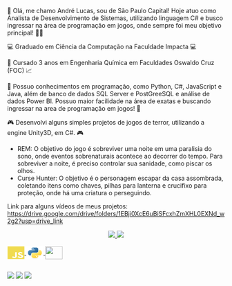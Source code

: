 :wave:  Olá, me chamo André Lucas, sou de São Paulo Capital!
Hoje atuo como Analista de Desenvolvimento de Sistemas, utilizando linguagem C# e busco ingressar na área de programação em jogos, onde sempre foi meu objetivo principal! :facepunch::space_invader:

:computer: Graduado em Ciência da Computação na Faculdade Impacta :computer:

:microscope: Cursado 3 anos em Engenharia Química em Faculdades Oswaldo Cruz (FOC) :chart_with_upwards_trend:

:bookmark_tabs: Possuo conhecimentos em programação, como Python, C#, JavaScript e Java, além de banco de dados SQL Server e PostGreeSQL e análise de dados Power BI. Possuo maior facilidade na área de exatas e buscando ingressar na area de programação em jogos! :bookmark_tabs:

:video_game: Desenvolvi alguns simples projetos de jogos de terror, utilizando a engine Unity3D, em C#. :video_game:
  - REM: O objetivo do jogo é sobreviver uma noite em uma paralisia do sono, onde eventos sobrenaturais acontece ao decorrer do tempo. Para sobreviver a noite, é preciso controlar sua sanidade, como piscar os olhos.
  - Curse Hunter: O objetivo é o personagem escapar da casa assombrada, coletando itens como chaves, pilhas para lanterna e crucifixo para proteção, onde há uma criatura o perseguindo.

Link para alguns vídeos de meus projetos: https://drive.google.com/drive/folders/1EBji0XcE6uBiSFcxhZmXHL0EXNd_w2g2?usp=drive_link

<div align="center">
  <a href="https://github.com/andrelucas97">
  <img height="180em" src="https://github-readme-stats.vercel.app/api?username=andrelucas97&show_icons=true&theme=merko&include_all_commits=true&count_private=true"/>
  <img height="180em" src="https://github-readme-stats.vercel.app/api/top-langs/?username=andrelucas97&layout=compact&langs_count=7&theme=merko"/>
</div>

<div style="display: inline_block"><br>
  <img align="center" alt="Rafa-Js" height="30" width="40" src="https://raw.githubusercontent.com/devicons/devicon/master/icons/javascript/javascript-plain.svg">
  <img align="center" height="30" width="40" src="https://raw.githubusercontent.com/devicons/devicon/master/icons/python/python-original.svg">
  <img align="center" height="30" width="40" src="https://cdn.jsdelivr.net/gh/devicons/devicon/icons/java/java-original.svg"/>  
</div>

  ##
  
<div> 
  <a href="https://instagram.com/andre.lucas97" target="_blank"><img src="https://img.shields.io/badge/-Instagram-%23E4405F?style=for-the-badge&logo=instagram&logoColor=white" target="_blank"></a>
  <a href = "mailto:andre.lucas97@outlook.com"><img src="https://img.shields.io/badge/Microsoft_Outlook-0078D4?style=for-the-badge&logo=microsoft-outlook&logoColor=white" target="_blank"></a>
  <a href="https://www.linkedin.com/in/andre-lucas-fabbris/" target="_blank"><img src="https://img.shields.io/badge/-LinkedIn-%230077B5?style=for-the-badge&logo=linkedin&logoColor=white" target="_blank"></a>
</div>
